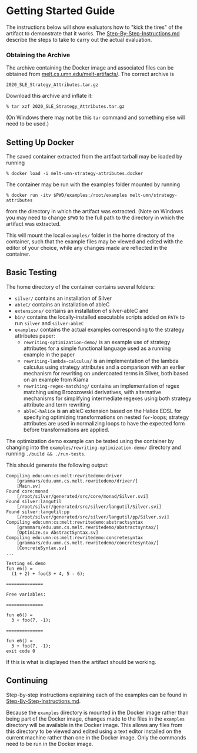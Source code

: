 # Getting Started Guide

The instructions below will show evaluators how to "kick the tires" of
the artifact to demonstrate that it works.  The
[Step-By-Step-Instructions.md](Step-By-Step-Instructions.md) describe
the steps to take to carry out the actual evaluation.

### Obtaining the Archive

The archive containing the Docker image and associated files can be
obtained from
[melt.cs.umn.edu/melt-artifacts/](http://melt.cs.umn.edu/melt-artifacts/).
The correct archive is
```
2020_SLE_Strategy_Attributes.tar.gz
```
Download this archive and inflate it:
```
% tar xzf 2020_SLE_Strategy_Attributes.tar.gz
```
(On Windows there may not be this ``tar`` command and something else
will need to be used.)


## Setting Up Docker

The saved container extracted from the artifact tarball may be loaded by running
```
% docker load -i melt-umn-strategy-attributes.docker
```

The container may be run with the examples folder mounted by running
```
% docker run -itv $PWD/examples:/root/examples melt-umn/strategy-attributes
```
from the directory in which the artifact was extracted.  (Note on Windows you may
need to change `$PWD` to the full path to the directory in which the artifact
was extracted.

This will mount the local `examples/` folder in the home directory of the container,
such that the example files may be viewed and edited with the editor of your choice,
while any changes made are reflected in the container.

## Basic Testing

The home directory of the container contains several folders:
* `silver/` contains an installation of Silver
* `ableC/` contains an installation of ableC
* `extensions/` contains an installation of silver-ableC and 
* `bin/` contains the locally-installed executable scripts added on `PATH` to run `silver` and `silver-ableC`
* `examples/` contains the actual examples corresponding to the strategy attributes paper:
  * `rewriting-optimization-demo/` is an example use of strategy attributes for a simple functional language used as a running example in the paper
  * `rewriting-lambda-calculus/` is an implementation of the lambda calculus using strategy attributes and a comparison with an earlier mechanism for rewriting on undercoated terms in Silver, both based on an example from Kiama
  * `rewriting-regex-matching/` contains an implementation of regex matching using Brozozowski derivatives, with alternative mechanisms for simplifying intermediate regexes using both strategy attribute and term rewriting
  * `ableC-halide` is an ableC extension based on the Halide EDSL for specifying optimizing transformations on nested `for`-loops; strategy attributes are used in normalizing loops to have the expected form before transformations are applied.

The optimization demo example can be tested using the container by changing into
the `examples/rewriting-optimization-demo/` directory and running `./build && ./run-tests`.

This should generate the following output:
```
Compiling edu:umn:cs:melt:rewritedemo:driver
	[grammars/edu.umn.cs.melt.rewritedemo/driver/]
	[Main.sv]
Found core:monad
	[/root/silver/generated/src/core/monad/Silver.svi]
Found silver:langutil
	[/root/silver/generated/src/silver/langutil/Silver.svi]
Found silver:langutil:pp
	[/root/silver/generated/src/silver/langutil/pp/Silver.svi]
Compiling edu:umn:cs:melt:rewritedemo:abstractsyntax
	[grammars/edu.umn.cs.melt.rewritedemo/abstractsyntax/]
	[Optimize.sv AbstractSyntax.sv]
Compiling edu:umn:cs:melt:rewritedemo:concretesyntax
	[grammars/edu.umn.cs.melt.rewritedemo/concretesyntax/]
	[ConcreteSyntax.sv]
...

Testing e6.demo
fun e6() =
  (1 + 2) + foo(3 + 4, 5 - 6);

==============

Free variables: 

==============

fun e6() =
  3 + foo(7, -1);

==============

fun e6() =
  3 + foo(7, -1);
exit code 0
```
If this is what is displayed then the artifact should be working.

## Continuing

Step-by-step instructions explaining each of the examples can be found in [Step-By-Step-Instructions.md](Step-By-Step-Instructions.md).


Because the `examples` directory is mounted in the Docker image rather
than being part of the Docker image, changes made to the files in the
`examples` directory will be available in the Docker image.  This
allows any files from this directory to be viewed and edited using a
text editor installed on the current machine rather than one in the
Docker image.  Only the commands need to be run in the Docker image.

